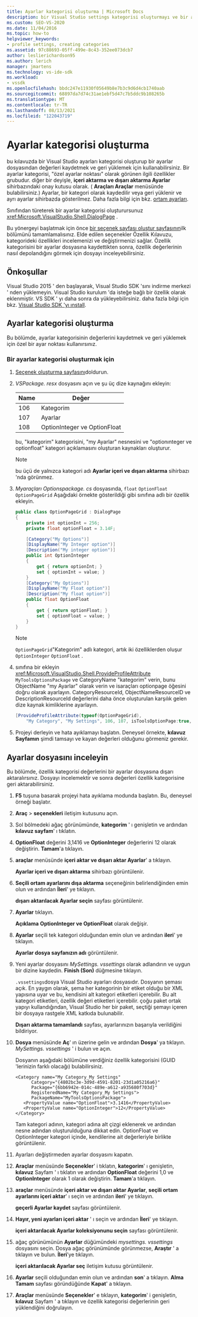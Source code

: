 ```yaml
---
title: Ayarlar kategorisi oluşturma | Microsoft Docs
description: bir Visual Studio settings kategorisi oluşturmayı ve bir ayarlar dosyasından değerleri kaydetmek ve geri yüklemek için kullanmayı öğrenin.
ms.custom: SEO-VS-2020
ms.date: 11/04/2016
ms.topic: how-to
helpviewer_keywords:
- profile settings, creating categories
ms.assetid: 97c88693-05ff-499e-8c43-352ee073dcb7
author: leslierichardson95
ms.author: lerich
manager: jmartens
ms.technology: vs-ide-sdk
ms.workload:
- vssdk
ms.openlocfilehash: bbdc247e11930f05649b8e7b3c9d6d4cb1740aab
ms.sourcegitcommit: 68897da7d74c31ae1ebf5d47c7b5ddc9b108265b
ms.translationtype: MT
ms.contentlocale: tr-TR
ms.lasthandoff: 08/13/2021
ms.locfileid: "122043719"
---
```

# <a name="create-a-settings-category"></a>Ayarlar kategorisi oluşturma

bu kılavuzda bir Visual Studio ayarları kategorisi oluşturup bir ayarlar dosyasından değerleri kaydetmek ve geri yüklemek için kullanabilirsiniz. Bir ayarlar kategorisi, "özel ayarlar noktası" olarak görünen ilgili özellikler grubudur. diğer bir deyişle, **içeri aktarma ve dışarı aktarma Ayarlar** sihirbazındaki onay kutusu olarak. ( **Araçları Araçlar** menüsünde bulabilirsiniz.) Ayarlar, bir kategori olarak kaydedilir veya geri yüklenir ve ayrı ayarlar sihirbazda gösterilmez. Daha fazla bilgi için bkz. [ortam ayarları](../ide/environment-settings.md).

Sınıfından türeterek bir ayarlar kategorisi oluşturursunuz <xref:Microsoft.VisualStudio.Shell.DialogPage> .

Bu yönergeyi başlatmak için önce [bir seçenek sayfası oluştur sayfasının](../extensibility/creating-an-options-page.md)ilk bölümünü tamamlamalısınız. Elde edilen seçenekler Özellik Kılavuzu, kategorideki özellikleri incelemenizi ve değiştirmenizi sağlar. Özellik kategorisini bir ayarlar dosyasına kaydettikten sonra, özellik değerlerinin nasıl depolandığını görmek için dosyayı inceleyebilirsiniz.

## <a name="prerequisites"></a>Önkoşullar
 Visual Studio 2015 ' den başlayarak, Visual Studio SDK 'sını indirme merkezi ' nden yüklemeyin. Visual Studio kurulum 'da isteğe bağlı bir özellik olarak eklenmiştir. VS SDK ' yı daha sonra da yükleyebilirsiniz. daha fazla bilgi için bkz. [Visual Studio SDK 'yı ınstall](../extensibility/installing-the-visual-studio-sdk.md).

## <a name="create-a-settings-category"></a>Ayarlar kategorisi oluşturma
 Bu bölümde, ayarlar kategorisinin değerlerini kaydetmek ve geri yüklemek için özel bir ayar noktası kullanırsınız.

### <a name="to-create-a-settings-category"></a>Bir ayarlar kategorisi oluşturmak için

1. [Seçenek oluşturma sayfasını](../extensibility/creating-an-options-page.md)doldurun.

2. *VSPackage. resx* dosyasını açın ve şu üç dize kaynağını ekleyin:

    |Name|Değer|
    |----------|-----------|
    |106|Kategorim|
    |107|Ayarlar|
    |108|OptionInteger ve OptionFloat|

     bu, "kategorim" kategorisini, "my Ayarlar" nesnesini ve "optionınteger ve optionfloat" kategori açıklamasını oluşturan kaynakları oluşturur.

    > [!NOTE]
    > bu üçü de yalnızca kategori adı **Ayarlar içeri ve dışarı aktarma** sihirbazı 'nda görünmez.

3. *Myaraçları Optionspackage. cs* dosyasında, `float` `OptionFloat` `OptionPageGrid` Aşağıdaki örnekte gösterildiği gibi sınıfına adlı bir özellik ekleyin.

    ```csharp
    public class OptionPageGrid : DialogPage
    {
        private int optionInt = 256;
        private float optionFloat = 3.14F;

        [Category("My Options")]
        [DisplayName("My Integer option")]
        [Description("My integer option")]
        public int OptionInteger
        {
            get { return optionInt; }
            set { optionInt = value; }
        }
        [Category("My Options")]
        [DisplayName("My Float option")]
        [Description("My float option")]
        public float OptionFloat
        {
            get { return optionFloat; }
            set { optionFloat = value; }
        }
    }
    ```

    > [!NOTE]
    > `OptionPageGrid`"Kategorim" adlı kategori, artık iki özelliklerden oluşur `OptionInteger` `OptionFloat` .

4. sınıfına bir ekleyin <xref:Microsoft.VisualStudio.Shell.ProvideProfileAttribute> `MyToolsOptionsPackage` ve CategoryName "kategorim" verin, bunu ObjectName "my Ayarlar" olarak verin ve isaraçları optionpage öğesini doğru olarak ayarlayın. CategoryResourceId, ObjectNameResourceID ve DescriptionResourceId değerlerini daha önce oluşturulan karşılık gelen dize kaynak kimliklerine ayarlayın.

    ```csharp
    [ProvideProfileAttribute(typeof(OptionPageGrid),
        "My Category", "My Settings", 106, 107, isToolsOptionPage:true, DescriptionResourceID = 108)]
    ```

5. Projeyi derleyin ve hata ayıklamayı başlatın. Deneysel örnekte, **kılavuz Sayfamın** şimdi tamsayı ve kayan değerleri olduğunu görmeniz gerekir.

## <a name="examine-the-settings-file"></a>Ayarlar dosyasını inceleyin
 Bu bölümde, özellik kategorisi değerlerini bir ayarlar dosyasına dışarı aktaralırsınız. Dosyayı incelemektir ve sonra değerleri özellik kategorisine geri aktarabilirsiniz.

1. **F5** tuşuna basarak projeyi hata ayıklama modunda başlatın. Bu, deneysel örneği başlatır.

2. **Araç**  >  **seçenekleri** iletişim kutusunu açın.

3. Sol bölmedeki ağaç görünümünde, **kategorim** ' ı genişletin ve ardından **kılavuz sayfam**' ı tıklatın.

4. **OptionFloat** değerini 3,1416 ve **OptionInteger** değerlerini 12 olarak değiştirin. **Tamam**'a tıklayın.

5. **araçlar** menüsünde **içeri aktar ve dışarı aktar Ayarlar**' a tıklayın.

     **Ayarlar içeri ve dışarı aktarma** sihirbazı görüntülenir.

6. **Seçili ortam ayarlarını dışa aktarma** seçeneğinin belirlendiğinden emin olun ve ardından **İleri**' ye tıklayın.

     **dışarı aktarılacak Ayarlar seçin** sayfası görüntülenir.

7. **Ayarlar** tıklayın.

     **Açıklama** **OptionInteger ve OptionFloat** olarak değişir.

8. **Ayarlar** seçili tek kategori olduğundan emin olun ve ardından **ileri**' ye tıklayın.

     **Ayarlar dosya sayfanızın adı** görüntülenir.

9. Yeni ayarlar dosyasını *MySettings. vssettings* olarak adlandırın ve uygun bir dizine kaydedin. **Finish (Son)** düğmesine tıklayın.

   `.vssettings`dosya Visual Studio ayarları dosyasıdır. Dosyanın şeması açık. En yaygın olarak, şema her kategorinin bir etiket olduğu bir XML yapısına uyar ve bu, kendisini alt kategori etiketleri içerebilir. Bu alt kategori etiketleri, özellik değeri etiketleri içerebilir. çoğu paket ortak yapıyı kullandığından, Visual Studio her bir paket, seçtiği şemayı içeren bir dosyaya rastgele XML katkıda bulunabilir.

   **Dışarı aktarma tamamlandı** sayfası, ayarlarınızın başarıyla verildiğini bildiriyor.

10. **Dosya** menüsünde **Aç**' ın üzerine gelin ve ardından **Dosya**' ya tıklayın. *MySettings. vssettings* ' i bulun ve açın.

     Dosyanın aşağıdaki bölümüne verdiğiniz özellik kategorisini (GUID 'lerinizin farklı olacağı) bulabilirsiniz.

    ```
    <Category name="My Category_My Settings"
          Category="{4802bc3e-3d9d-4591-8201-23d1a05216a6}"
          Package="{6bb6942e-014c-489e-a612-a935680f703d}"
          RegisteredName="My Category_My Settings">
          PackageName="MyToolsOptionsPackage">
       <PropertyValue name="OptionFloat">3.1416</PropertyValue>
       <PropertyValue name="OptionInteger">12</PropertyValue>
    </Category>
    ```

     Tam kategori adının, kategori adına alt çizgi eklenerek ve ardından nesne adından oluşturulduğuna dikkat edin. OptionFloat ve OptionInteger kategori içinde, kendilerine ait değerleriyle birlikte görüntülenir.

11. Ayarları değiştirmeden ayarlar dosyasını kapatın.

12. **Araçlar** menüsünde **Seçenekler**' i tıklatın, **kategorim**' ı genişletin, **kılavuz** Sayfam ' ı tıklatın ve ardından **OptionFloat** değerini 1,0 ve **OptionInteger** olarak 1 olarak değiştirin. **Tamam**'a tıklayın.

13. **araçlar** menüsünde **içeri aktar ve dışarı aktar Ayarlar**, **seçili ortam ayarlarını içeri aktar**' ı seçin ve ardından **ileri**' ye tıklayın.

     **geçerli Ayarlar kaydet** sayfası görüntülenir.

14. **Hayır, yeni ayarları içeri aktar** ' ı seçin ve ardından **İleri**' ye tıklayın.

     **içeri aktarılacak Ayarlar koleksiyonunu seçin** sayfası görüntülenir.

15. ağaç görünümünün **Ayarlar** düğümündeki *mysettings. vssettings* dosyasını seçin. Dosya ağaç görünümünde görünmezse, **Araştır** ' a tıklayın ve bulun. **İleri**’ye tıklayın.

     **içeri aktarılacak Ayarlar seç** iletişim kutusu görüntülenir.

16. **Ayarlar** seçili olduğundan emin olun ve ardından **son**' a tıklayın. **Alma Tamam** sayfası göründüğünde **Kapat**' a tıklayın.

17. **Araçlar** menüsünde **Seçenekler**' e tıklayın, **kategorim**' i genişletin, **kılavuz** Sayfam ' a tıklayın ve özellik kategorisi değerlerinin geri yüklendiğini doğrulayın.

